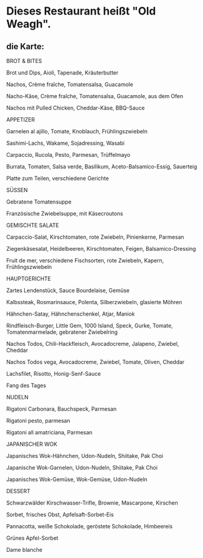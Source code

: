 # Dieses Restaurant heißt "Old Weagh".

## die Karte:

BROT & BITES

Brot und Dips, Aioli, Tapenade, Kräuterbutter

Nachos, Crème fraîche, Tomatensalsa, Guacamole

Nacho-Käse, Crème fraîche, Tomatensalsa, Guacamole, aus dem Ofen

Nachos mit Pulled Chicken, Cheddar-Käse, BBQ-Sauce


APPETIZER

Garnelen al ajillo, Tomate, Knoblauch, Frühlingszwiebeln

Sashimi-Lachs, Wakame, Sojadressing, Wasabi

Carpaccio, Rucola, Pesto, Parmesan, Trüffelmayo

Burrata, Tomaten, Salsa verde, Basilikum, Aceto-Balsamico-Essig, Sauerteig

Platte zum Teilen, verschiedene Gerichte


SÜSSEN

Gebratene Tomatensuppe

Französische Zwiebelsuppe, mit Käsecroutons


GEMISCHTE SALATE

Carpaccio-Salat, Kirschtomaten, rote Zwiebeln, Pinienkerne, Parmesan

 Ziegenkäsesalat, Heidelbeeren, Kirschtomaten, Feigen, Balsamico-Dressing

Fruit de mer, verschiedene Fischsorten, rote Zwiebeln, Kapern, Frühlingszwiebeln


HAUPTGERICHTE

Zartes Lendenstück, Sauce Bourdelaise, Gemüse

Kalbssteak, Rosmarinsauce, Polenta, Silberzwiebeln, glasierte Möhren

Hähnchen-Satay, Hähnchenschenkel, Atjar, Maniok

Rindfleisch-Burger, Little Gem, 1000 Island, Speck, Gurke, Tomate, Tomatenmarmelade, gebratener Zwiebelring

Nachos Todos, Chili-Hackfleisch, Avocadocreme, Jalapeno, Zwiebel, Cheddar

Nachos Todos vega, Avocadocreme, Zwiebel, Tomate, Oliven, Cheddar

Lachsfilet, Risotto, Honig-Senf-Sauce

Fang des Tages


NUDELN

Rigatoni Carbonara, Bauchspeck, Parmesan

Rigatoni pesto, parmesan

Rigatoni all amatriciana, Parmesan


JAPANISCHER WOK

Japanisches Wok-Hähnchen, Udon-Nudeln, Shiitake, Pak Choi

Japanische Wok-Garnelen, Udon-Nudeln, Shiitake, Pak Choi

Japanisches Wok-Gemüse, Wok-Gemüse, Udon-Nudeln


DESSERT

Schwarzwälder Kirschwasser-Trifle, Brownie, Mascarpone, Kirschen

Sorbet, frisches Obst, Apfelsaft-Sorbet-Eis

Pannacotta, weiße Schokolade, geröstete Schokolade, Himbeereis

Grünes Apfel-Sorbet

Dame blanche
